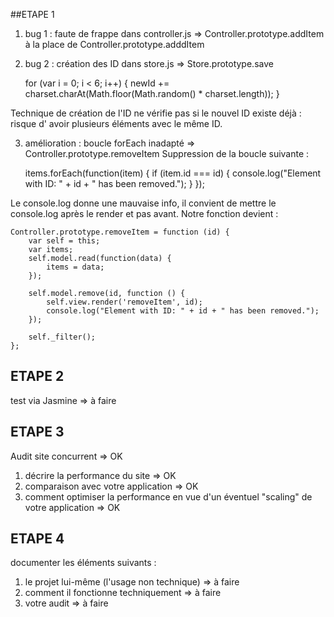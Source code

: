 ##ETAPE 1
1. bug 1 : faute de frappe dans controller.js => Controller.prototype.addItem à la place de Controller.prototype.adddItem

2. bug 2 : création des ID dans store.js => Store.prototype.save

    for (var i = 0; i < 6; i++) {
        newId += charset.charAt(Math.floor(Math.random() * charset.length));
    }

Technique de création de l'ID ne vérifie pas si le nouvel ID existe déjà : risque d' avoir plusieurs éléments avec le même ID.

3. amélioration : boucle forEach inadapté => Controller.prototype.removeItem
Suppression de la boucle suivante :

    items.forEach(function(item) {
        if (item.id === id) {
            console.log("Element with ID: " + id + " has been removed.");
        }
    });

Le console.log donne une mauvaise info, il convient de mettre le console.log après le render et pas avant.
Notre fonction devient :

    Controller.prototype.removeItem = function (id) {
        var self = this;
        var items;
        self.model.read(function(data) {
            items = data;
        });

        self.model.remove(id, function () {
            self.view.render('removeItem', id);
            console.log("Element with ID: " + id + " has been removed.");
        });

        self._filter();
    };


## ETAPE 2
test via Jasmine => à faire

## ETAPE 3
Audit site concurrent => OK
1. décrire la performance du site => OK
2. comparaison avec votre application => OK
3. comment optimiser la performance en vue d'un éventuel "scaling" de votre application => OK

## ETAPE 4
documenter les éléments suivants :
1. le projet lui-même (l'usage non technique) => à faire
2. comment il fonctionne techniquement => à faire
3. votre audit => à faire
